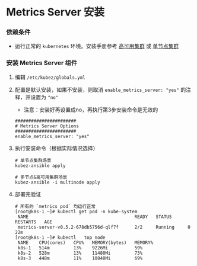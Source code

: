 # Metrics Server 安装

### 依赖条件
- 运行正常的 `kubernetes` 环境。安装手册参考 [高可用集群](../install/multinode.md) 或 [单节点集群](../install/all-in-one.md)

### 安装 Metrics Server 组件
1. 编辑 `/etc/kubez/globals.yml`

2. 配置是默认安装，如果不安装，则取消 `enable_metrics_server: "yes"` 的注释，并设置为 `"no"`
    - 注意：安装好再设置成no，再执行第3步安装命令是无效的
    ```shell
    #######################
    # Metrics Server Options
    #######################
    enable_metrics_server: "yes"
    ```

3. 执行安装命令（根据实际情况选择）
    ```shell
    # 单节点集群场景
    kubez-ansible apply

    # 多节点&高可用集群场景
    kubez-ansible -i multinode apply
    ```

4. 部署完验证
    ```shell
    # 所有的 `metrics pod` 均运行正常
    [root@k8s-1 ~]# kubectl get pod -n kube-system
     NAME                                        READY   STATUS      RESTARTS   AGE
     metrics-server-v0.5.2-678db5756d-qlf7f      2/2     Running     0          22m
    [root@k8s-1 ~]# kubectl   top node
     NAME    CPU(cores)   CPU%   MEMORY(bytes)   MEMORY%
     k8s-1   514m         13%    9226Mi          59%
     k8s-2   528m         13%    11480Mi         73%
     k8s-3   448m         11%    10848Mi         69%
    ```

